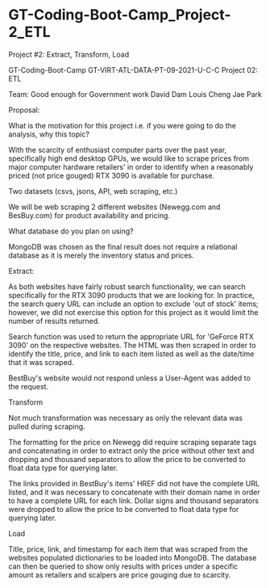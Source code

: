 # GT-Coding-Boot-Camp_Project-2_ETL
Project #2: Extract, Transform, Load

GT-Coding-Boot-Camp
GT-VIRT-ATL-DATA-PT-09-2021-U-C-C
Project 02: ETL

Team: Good enough for Government work
David Dam
Louis Cheng
Jae Park


Proposal:

What is the motivation for this project i.e. if you were going to do the analysis, why this topic?

With the scarcity of enthusiast computer parts over the past year, specifically high end desktop GPUs, we would like to scrape prices from major computer hardware retailers' in order to identify when a reasonably priced (not price gouged) RTX 3090 is available for purchase.


Two datasets (csvs, jsons, API, web scraping, etc.)

We will be web scraping 2 different websites (Newegg.com and BesBuy.com) for product availability and pricing.


What database do you plan on using?

MongoDB was chosen as the final result does not require a relational database as it is merely the inventory status and prices.


Extract:

As both websites have fairly robust search functionality, we can search specifically for the RTX 3090 products that we are looking for. In practice, the search query URL can include an option to exclude 'out of stock' items; however, we did not exercise this option for this project as it would limit the number of results returned.

Search function was used to return the appropriate URL for 'GeForce RTX 3090' on the respective websites. The HTML was then scraped in order to identify the title, price, and link to each item listed as well as the date/time that it was scraped.

BestBuy's website would not respond unless a User-Agent was added to the request.


Transform

Not much transformation was necessary as only the relevant data was pulled during scraping. 

The formatting for the price on Newegg did require scraping separate tags and concatenating in order to extract only the price without other text and dropping and thousand separators to allow the price to be converted to float data type for querying later.

The links provided in BestBuy's items' HREF did not have the complete URL listed, and it was necessary to concatenate with their domain name in order to have a complete URL for each link. Dollar signs and thousand separators were dropped to allow the price to be converted to float data type for querying later.


Load
 
 Title, price, link, and timestamp for each item that was scraped from the websites populated dictionaries to be loaded into MongoDB. The database can then be queried to show only results with prices under a specific amount as retailers and scalpers are price gouging due to scarcity.